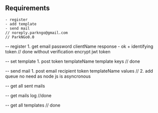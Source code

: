 ## Requirements
    - register
    - add template
    - send mail
    // noreply.parkngo@gmail.com
    // ParkNGo0.0


-- register
    1. get
        email password clientName
        response - ok + identifying token
    // done without verification encrypt jwt token

-- set template
    1. post
    token templateName template keys
    // done

-- send mail
    1. post 
        email recipient token templateName values
    // 2. add queue no need as node js is asyncronous

-- get all sent mails

-- get mails log
    //done

-- get all templates
    // done

